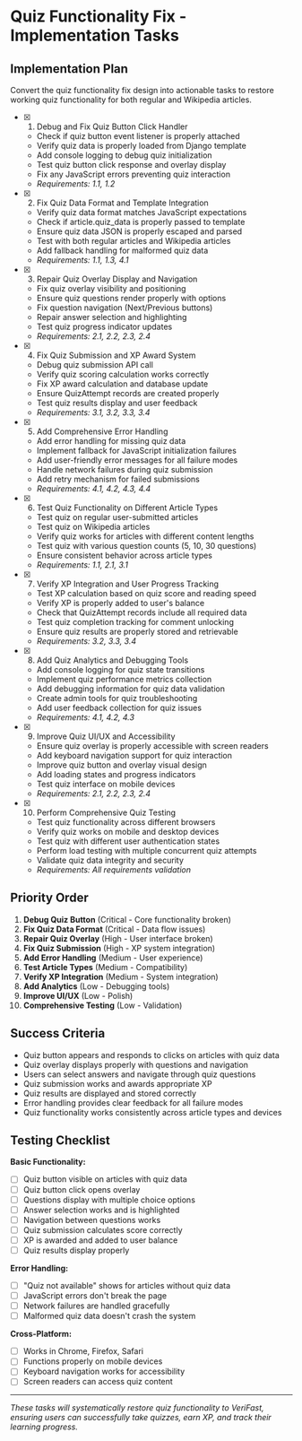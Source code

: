 # Quiz Functionality Fix - Implementation Tasks

## Implementation Plan

Convert the quiz functionality fix design into actionable tasks to restore working quiz functionality for both regular and Wikipedia articles.

- [x] 1. Debug and Fix Quiz Button Click Handler
  - Check if quiz button event listener is properly attached
  - Verify quiz data is properly loaded from Django template
  - Add console logging to debug quiz initialization
  - Test quiz button click response and overlay display
  - Fix any JavaScript errors preventing quiz interaction
  - _Requirements: 1.1, 1.2_

- [x] 2. Fix Quiz Data Format and Template Integration
  - Verify quiz data format matches JavaScript expectations
  - Check if article.quiz_data is properly passed to template
  - Ensure quiz data JSON is properly escaped and parsed
  - Test with both regular articles and Wikipedia articles
  - Add fallback handling for malformed quiz data
  - _Requirements: 1.1, 1.3, 4.1_

- [x] 3. Repair Quiz Overlay Display and Navigation
  - Fix quiz overlay visibility and positioning
  - Ensure quiz questions render properly with options
  - Fix question navigation (Next/Previous buttons)
  - Repair answer selection and highlighting
  - Test quiz progress indicator updates
  - _Requirements: 2.1, 2.2, 2.3, 2.4_

- [x] 4. Fix Quiz Submission and XP Award System
  - Debug quiz submission API call
  - Verify quiz scoring calculation works correctly
  - Fix XP award calculation and database update
  - Ensure QuizAttempt records are created properly
  - Test quiz results display and user feedback
  - _Requirements: 3.1, 3.2, 3.3, 3.4_

- [x] 5. Add Comprehensive Error Handling
  - Add error handling for missing quiz data
  - Implement fallback for JavaScript initialization failures
  - Add user-friendly error messages for all failure modes
  - Handle network failures during quiz submission
  - Add retry mechanism for failed submissions
  - _Requirements: 4.1, 4.2, 4.3, 4.4_

- [x] 6. Test Quiz Functionality on Different Article Types
  - Test quiz on regular user-submitted articles
  - Test quiz on Wikipedia articles
  - Verify quiz works for articles with different content lengths
  - Test quiz with various question counts (5, 10, 30 questions)
  - Ensure consistent behavior across article types
  - _Requirements: 1.1, 2.1, 3.1_

- [x] 7. Verify XP Integration and User Progress Tracking
  - Test XP calculation based on quiz score and reading speed
  - Verify XP is properly added to user's balance
  - Check that QuizAttempt records include all required data
  - Test quiz completion tracking for comment unlocking
  - Ensure quiz results are properly stored and retrievable
  - _Requirements: 3.2, 3.3, 3.4_

- [x] 8. Add Quiz Analytics and Debugging Tools
  - Add console logging for quiz state transitions
  - Implement quiz performance metrics collection
  - Add debugging information for quiz data validation
  - Create admin tools for quiz troubleshooting
  - Add user feedback collection for quiz issues
  - _Requirements: 4.1, 4.2, 4.3_

- [x] 9. Improve Quiz UI/UX and Accessibility
  - Ensure quiz overlay is properly accessible with screen readers
  - Add keyboard navigation support for quiz interaction
  - Improve quiz button and overlay visual design
  - Add loading states and progress indicators
  - Test quiz interface on mobile devices
  - _Requirements: 2.1, 2.2, 2.3, 2.4_

- [x] 10. Perform Comprehensive Quiz Testing
  - Test quiz functionality across different browsers
  - Verify quiz works on mobile and desktop devices
  - Test quiz with different user authentication states
  - Perform load testing with multiple concurrent quiz attempts
  - Validate quiz data integrity and security
  - _Requirements: All requirements validation_

## Priority Order

1. **Debug Quiz Button** (Critical - Core functionality broken)
2. **Fix Quiz Data Format** (Critical - Data flow issues)
3. **Repair Quiz Overlay** (High - User interface broken)
4. **Fix Quiz Submission** (High - XP system integration)
5. **Add Error Handling** (Medium - User experience)
6. **Test Article Types** (Medium - Compatibility)
7. **Verify XP Integration** (Medium - System integration)
8. **Add Analytics** (Low - Debugging tools)
9. **Improve UI/UX** (Low - Polish)
10. **Comprehensive Testing** (Low - Validation)

## Success Criteria

- Quiz button appears and responds to clicks on articles with quiz data
- Quiz overlay displays properly with questions and navigation
- Users can select answers and navigate through quiz questions
- Quiz submission works and awards appropriate XP
- Quiz results are displayed and stored correctly
- Error handling provides clear feedback for all failure modes
- Quiz functionality works consistently across article types and devices

## Testing Checklist

**Basic Functionality:**
- [ ] Quiz button visible on articles with quiz data
- [ ] Quiz button click opens overlay
- [ ] Questions display with multiple choice options
- [ ] Answer selection works and is highlighted
- [ ] Navigation between questions works
- [ ] Quiz submission calculates score correctly
- [ ] XP is awarded and added to user balance
- [ ] Quiz results display properly

**Error Handling:**
- [ ] "Quiz not available" shows for articles without quiz data
- [ ] JavaScript errors don't break the page
- [ ] Network failures are handled gracefully
- [ ] Malformed quiz data doesn't crash the system

**Cross-Platform:**
- [ ] Works in Chrome, Firefox, Safari
- [ ] Functions properly on mobile devices
- [ ] Keyboard navigation works for accessibility
- [ ] Screen readers can access quiz content

---

*These tasks will systematically restore quiz functionality to VeriFast, ensuring users can successfully take quizzes, earn XP, and track their learning progress.*